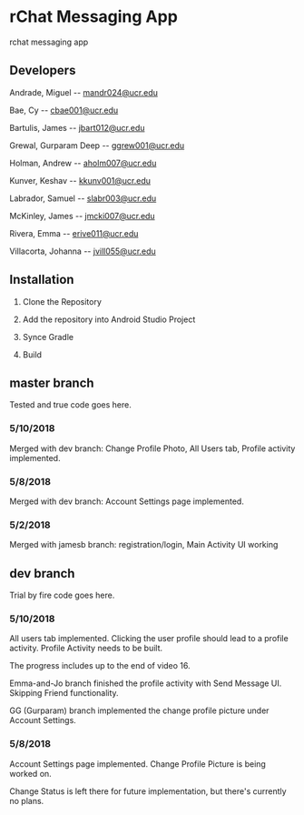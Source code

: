 # rChat Messaging App
rchat messaging app

## Developers
Andrade, Miguel -- mandr024@ucr.edu

Bae, Cy -- cbae001@ucr.edu

Bartulis, James -- jbart012@ucr.edu

Grewal, Gurparam Deep -- ggrew001@ucr.edu

Holman, Andrew -- aholm007@ucr.edu

Kunver, Keshav -- kkunv001@ucr.edu

Labrador, Samuel -- slabr003@ucr.edu

McKinley, James  -- jmcki007@ucr.edu

Rivera, Emma -- erive011@ucr.edu

Villacorta, Johanna -- jvill055@ucr.edu

## Installation

1. Clone the Repository

2. Add the repository into Android Studio Project

3. Synce Gradle

4. Build





## master branch
Tested and true code goes here.

### 5/10/2018
Merged with dev branch: Change Profile Photo, All Users tab, Profile activity implemented.

### 5/8/2018
Merged with dev branch: Account Settings page implemented.

### 5/2/2018
Merged with jamesb branch: registration/login, Main Activity UI working 








## dev branch
Trial by fire code goes here.

### 5/10/2018
All users tab implemented. Clicking the user profile should lead to a profile activity. Profile Activity needs to be built.

The progress includes up to the end of video 16.

Emma-and-Jo branch finished the profile activity with Send Message UI. Skipping Friend functionality.

GG (Gurparam) branch implemented the change profile picture under Account Settings.

### 5/8/2018
Account Settings page implemented. Change Profile Picture is being worked on. 

Change Status is left there for future implementation, but there's currently no plans. 
